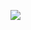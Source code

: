 ![](https://github-profile-summary-cards.vercel.app/api/cards/profile-details?username=Net-Olekma&theme=solarized_dark)
